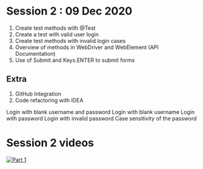 # Session 2  : 09 Dec 2020
  1. Create test methods with @Test 
  2. Create a test with valid user login 
  3. Create test methods with invalid login cases 
  4. Overview of methods in WebDriver and WebElement (API Documentation)
  5. Use of Submit and Keys.ENTER to submit forms 
  
## Extra 
  1. GitHub Integration 
  2. Code refactoring with IDEA 
  
  
  Login with blank username and password 
  Login with blank username 
  Login with password 
  Login with invalid password 
  Case sensitivity of the password 
  
  
          
 # Session 2 videos
 [![Part 1](https://i.imgur.com/lhRfcy2.png)](https://youtu.be/tEyk2i-DLeU)